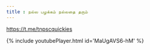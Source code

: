 ```yaml
---
title : நல்ல பழக்கம் நல்லதை தரும்
---
```


https://t.me/tnpscquickies



{% include youtubePlayer.html id='MaUgAVS6-hM' %}
